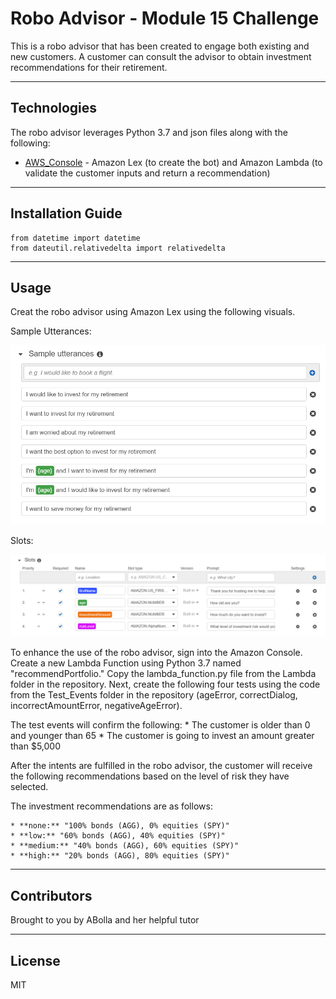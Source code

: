 # Robo Advisor - Module 15 Challenge

This is a robo advisor that has been created to engage both existing and new customers.  A customer can consult the advisor to obtain investment recommendations for their retirement.

---

## Technologies

The robo advisor leverages Python 3.7 and json files along with the following:

* [AWS_Console](https://aws.amazon.com/console/) - Amazon Lex (to create the bot) and Amazon Lambda (to validate the customer inputs and return a recommendation)

---

## Installation Guide

    from datetime import datetime
    from dateutil.relativedelta import relativedelta

---

## Usage

Creat the robo advisor using Amazon Lex using the following visuals.

Sample Utterances:

![RoboAdvisor_Sample_Utterances](RoboAdvisor_Visuals/RoboAdvisor_Sample_Utterances.png)

Slots:

![RoboAdvisor_Slots](RoboAdvisor_Visuals/RoboAdvisor_Slots.png)

To enhance the use of the robo advisor, sign into the Amazon Console.  Create a new Lambda Function using Python 3.7 named "recommendPortfolio."  Copy the lambda_function.py file from the Lambda folder in the repository.  Next, create the following four tests using the code from the Test_Events folder in the repository (ageError, correctDialog, incorrectAmountError, negativeAgeError).

The test events will confirm the following:
    * The customer is older than 0 and younger than 65
    * The customer is going to invest an amount greater than $5,000

After the intents are fulfilled in the robo advisor, the customer will receive the following recommendations based on the level of risk they have selected.  

The investment recommendations are as follows:

    * **none:** "100% bonds (AGG), 0% equities (SPY)"
    * **low:** "60% bonds (AGG), 40% equities (SPY)"
    * **medium:** "40% bonds (AGG), 60% equities (SPY)"
    * **high:** "20% bonds (AGG), 80% equities (SPY)"

---

## Contributors

Brought to you by ABolla and her helpful tutor

---

## License

MIT

